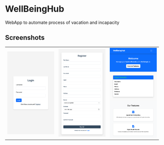 # WellBeingHub

WebApp to automate process of vacation and incapacity

## Screenshots

<table>
  <tr>
    <td><img src="./templates/screenshots/login.png" alt="login" width="200px"></td>
    <td><img src="./templates/screenshots/register.png" alt="register" width="200px"></td>
    <td><img src="./templates/screenshots/dashboard.png" alt="dashboard" width="200px"></td>
  </tr>
</table>